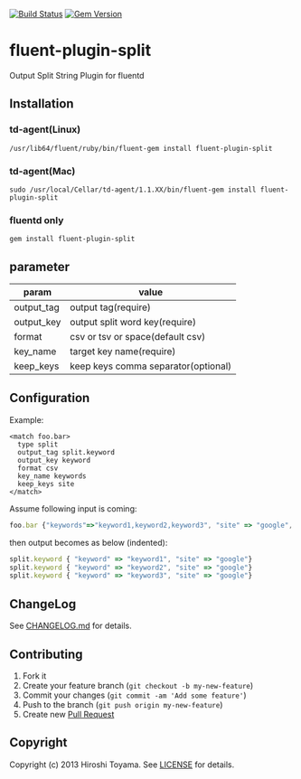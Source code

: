[![Build Status](https://secure.travis-ci.org/toyama0919/fluent-plugin-split.png?branch=master)](http://travis-ci.org/toyama0919/fluent-plugin-split)
[![Gem Version](https://badge.fury.io/rb/fluent-plugin-split.svg)](http://badge.fury.io/rb/fluent-plugin-split)

# fluent-plugin-split

Output Split String Plugin for fluentd

## Installation

### td-agent(Linux)

    /usr/lib64/fluent/ruby/bin/fluent-gem install fluent-plugin-split

### td-agent(Mac)

    sudo /usr/local/Cellar/td-agent/1.1.XX/bin/fluent-gem install fluent-plugin-split

### fluentd only

    gem install fluent-plugin-split


## parameter

param    |   value
--------|------
output_tag|output tag(require)
output_key|output split word key(require)
format|csv or tsv or space(default csv)
key_name|target key name(require)
keep_keys|keep keys comma separator(optional)

## Configuration

Example:

    <match foo.bar>
      type split
      output_tag split.keyword
      output_key keyword
      format csv
      key_name keywords
      keep_keys site
    </match>

Assume following input is coming:

```js
foo.bar {"keywords"=>"keyword1,keyword2,keyword3", "site" => "google", "user_id" => "1"}
```

then output becomes as below (indented):

```js
split.keyword { "keyword" => "keyword1", "site" => "google"}
split.keyword { "keyword" => "keyword2", "site" => "google"}
split.keyword { "keyword" => "keyword3", "site" => "google"}
```

## ChangeLog

See [CHANGELOG.md](CHANGELOG.md) for details.

## Contributing

1. Fork it
2. Create your feature branch (`git checkout -b my-new-feature`)
3. Commit your changes (`git commit -am 'Add some feature'`)
4. Push to the branch (`git push origin my-new-feature`)
5. Create new [Pull Request](../../pull/new/master)

## Copyright

Copyright (c) 2013 Hiroshi Toyama. See [LICENSE](LICENSE) for details.
